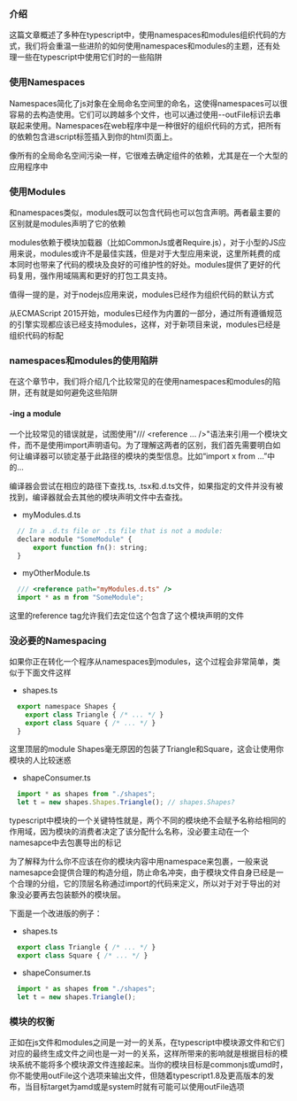 ### 介绍

这篇文章概述了多种在typescript中，使用namespaces和modules组织代码的方式，我们将会重温一些进阶的如何使用namespaces和modules的主题，还有处理一些在typescript中使用它们时的一些陷阱

### 使用Namespaces

Namespaces简化了js对象在全局命名空间里的命名，这使得namespaces可以很容易的去构造使用。它们可以跨越多个文件，也可以通过使用--outFile标识去串联起来使用。Namespaces在web程序中是一种很好的组织代码的方式，把所有的依赖包含进script标签插入到你的html页面上。

像所有的全局命名空间污染一样，它很难去确定组件的依赖，尤其是在一个大型的应用程序中


### 使用Modules

和namespaces类似，modules既可以包含代码也可以包含声明。两者最主要的区别就是modules声明了它的依赖

modules依赖于模块加载器（比如CommonJs或者Require.js），对于小型的JS应用来说，modules或许不是最佳实践，但是对于大型应用来说，这里所耗费的成本同时也带来了代码的模块及良好的可维护性的好处。modules提供了更好的代码复用，强作用域隔离和更好的打包工具支持。

值得一提的是，对于nodejs应用来说，modules已经作为组织代码的默认方式

从ECMAScript 2015开始，modules已经作为内置的一部分，通过所有遵循规范的引擎实现都应该已经支持modules，这样，对于新项目来说，modules已经是组织代码的标配

### namespaces和modules的使用陷阱

在这个章节中，我们将介绍几个比较常见的在使用namespaces和modules的陷阱，还有就是如何避免这些陷阱

#### <reference>-ing a module

一个比较常见的错误就是，试图使用"/// <reference ... />"语法来引用一个模块文件，而不是使用import声明语句。为了理解这两者的区别，我们首先需要明白如何让编译器可以锁定基于此路径的模块的类型信息。比如“import x from ...”中的...

编译器会尝试在相应的路径下查找.ts, .tsx和.d.ts文件，如果指定的文件并没有被找到，编译器就会去其他的模块声明文件中去查找。

  - myModules.d.ts

  ```javascript
    // In a .d.ts file or .ts file that is not a module:
    declare module "SomeModule" {
        export function fn(): string;
    }
  ```

  - myOtherModule.ts

  ```javascript
    /// <reference path="myModules.d.ts" />
    import * as m from "SomeModule";
  ```

  这里的reference tag允许我们去定位这个包含了这个模块声明的文件

  
### 没必要的Namespacing

如果你正在转化一个程序从namespaces到modules，这个过程会非常简单，类似于下面文件这样

  - shapes.ts

  ```javascript
    export namespace Shapes {
      export class Triangle { /* ... */ }
      export class Square { /* ... */ }
    }
  ```

这里顶层的module Shapes毫无原因的包装了Triangle和Square，这会让使用你模块的人比较迷惑

  - shapeConsumer.ts

  ```javascript
    import * as shapes from "./shapes";
    let t = new shapes.Shapes.Triangle(); // shapes.Shapes?
  ```

typescript中模块的一个关键特性就是，两个不同的模块绝不会赋予名称给相同的作用域，因为模块的消费者决定了该分配什么名称，没必要主动在一个namesapce中去包裹导出的标记

为了解释为什么你不应该在你的模块内容中用namespace来包裹，一般来说namesapce会提供合理的构造分组，防止命名冲突，由于模块文件自身已经是一个合理的分组，它的顶层名称通过import的代码来定义，所以对于对于导出的对象没必要再去包装额外的模块层。

下面是一个改进版的例子：

  - shapes.ts

  ```javascript
    export class Triangle { /* ... */ }
    export class Square { /* ... */ }
  ```

  - shapeConsumer.ts

  ```javascript
    import * as shapes from "./shapes";
    let t = new shapes.Triangle();
  ```

### 模块的权衡

正如在js文件和modules之间是一对一的关系，在typescript中模块源文件和它们对应的最终生成文件之间也是一对一的关系，这样所带来的影响就是根据目标的模块系统不能将多个模块源文件连接起来。当你的模块目标是commonjs或umd时，你不能使用outFile这个选项来输出文件，但随着typescript1.8及更高版本的发布，当目标target为amd或是system时就有可能可以使用outFile选项